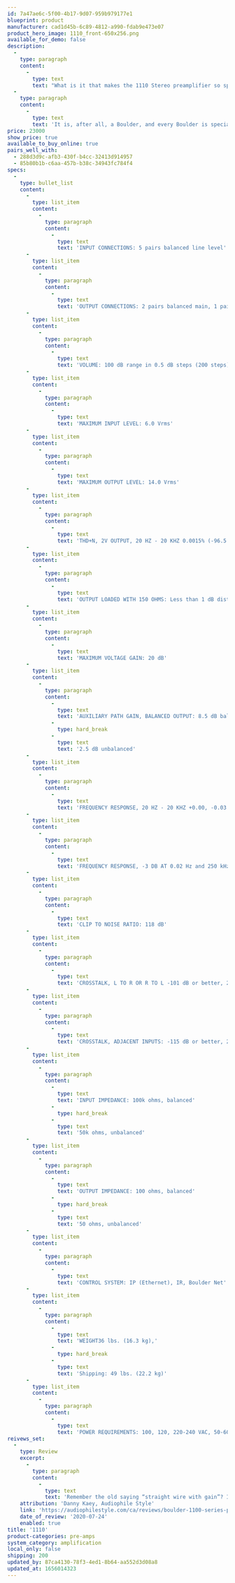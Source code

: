```yaml
---
id: 7a47ae6c-5f00-4b17-9d07-959b979177e1
blueprint: product
manufacturer: cad1d45b-6c89-4812-a990-fdab9e473e07
product_hero_image: 1110_front-650x256.png
available_for_demo: false
description:
  -
    type: paragraph
    content:
      -
        type: text
        text: "What is it that makes the 1110 Stereo preamplifier so special? It is something rare, an overachiever, a\_unique combination of reference-level performance and compact, convenient design. It is at once familiar in size and shape and yet completely new in aesthetic design detail. Perhaps what makes it so special is that it takes such amazing sight, sound, use, and feel and packs them all into a single chassis. It is the perfect mix of traditional function and cutting-edge technology, earning more than 10 international product awards from media around the world."
  -
    type: paragraph
    content:
      -
        type: text
        text: 'It is, after all, a Boulder, and every Boulder is special.'
price: 23000
show_price: true
available_to_buy_online: true
pairs_well_with:
  - 288d3d9c-afb3-430f-b4cc-32413d914957
  - 85b80b1b-c6aa-457b-b38c-34943fc784f4
specs:
  -
    type: bullet_list
    content:
      -
        type: list_item
        content:
          -
            type: paragraph
            content:
              -
                type: text
                text: 'INPUT CONNECTIONS: 5 pairs balanced line level'
      -
        type: list_item
        content:
          -
            type: paragraph
            content:
              -
                type: text
                text: 'OUTPUT CONNECTIONS: 2 pairs balanced main, 1 pair balanced auxiliary'
      -
        type: list_item
        content:
          -
            type: paragraph
            content:
              -
                type: text
                text: 'VOLUME: 100 dB range in 0.5 dB steps (200 steps) or 1.0 dB steps (100 steps)'
      -
        type: list_item
        content:
          -
            type: paragraph
            content:
              -
                type: text
                text: 'MAXIMUM INPUT LEVEL: 6.0 Vrms'
      -
        type: list_item
        content:
          -
            type: paragraph
            content:
              -
                type: text
                text: 'MAXIMUM OUTPUT LEVEL: 14.0 Vrms'
      -
        type: list_item
        content:
          -
            type: paragraph
            content:
              -
                type: text
                text: 'THD+N, 2V OUTPUT, 20 HZ - 20 KHZ 0.0015% (-96.5 dB)'
      -
        type: list_item
        content:
          -
            type: paragraph
            content:
              -
                type: text
                text: 'OUTPUT LOADED WITH 150 OHMS: Less than 1 dB distortion change, 20 - 10 kHz'
      -
        type: list_item
        content:
          -
            type: paragraph
            content:
              -
                type: text
                text: 'MAXIMUM VOLTAGE GAIN: 20 dB'
      -
        type: list_item
        content:
          -
            type: paragraph
            content:
              -
                type: text
                text: 'AUXILIARY PATH GAIN, BALANCED OUTPUT: 8.5 dB balanced'
              -
                type: hard_break
              -
                type: text
                text: '2.5 dB unbalanced'
      -
        type: list_item
        content:
          -
            type: paragraph
            content:
              -
                type: text
                text: 'FREQUENCY RESPONSE, 20 HZ - 20 KHZ +0.00, -0.03 dB'
      -
        type: list_item
        content:
          -
            type: paragraph
            content:
              -
                type: text
                text: 'FREQUENCY RESPONSE, -3 DB AT 0.02 Hz and 250 kHz'
      -
        type: list_item
        content:
          -
            type: paragraph
            content:
              -
                type: text
                text: 'CLIP TO NOISE RATIO: 118 dB'
      -
        type: list_item
        content:
          -
            type: paragraph
            content:
              -
                type: text
                text: 'CROSSTALK, L TO R OR R TO L -101 dB or better, 20 Hz to 20 kHz'
      -
        type: list_item
        content:
          -
            type: paragraph
            content:
              -
                type: text
                text: 'CROSSTALK, ADJACENT INPUTS: -115 dB or better, 20 Hz to 20 kHz'
      -
        type: list_item
        content:
          -
            type: paragraph
            content:
              -
                type: text
                text: 'INPUT IMPEDANCE: 100k ohms, balanced'
              -
                type: hard_break
              -
                type: text
                text: '50k ohms, unbalanced'
      -
        type: list_item
        content:
          -
            type: paragraph
            content:
              -
                type: text
                text: 'OUTPUT IMPEDANCE: 100 ohms, balanced'
              -
                type: hard_break
              -
                type: text
                text: '50 ohms, unbalanced'
      -
        type: list_item
        content:
          -
            type: paragraph
            content:
              -
                type: text
                text: 'CONTROL SYSTEM: IP (Ethernet), IR, Boulder Net'
      -
        type: list_item
        content:
          -
            type: paragraph
            content:
              -
                type: text
                text: 'WEIGHT36 lbs. (16.3 kg),'
              -
                type: hard_break
              -
                type: text
                text: 'Shipping: 49 lbs. (22.2 kg)'
      -
        type: list_item
        content:
          -
            type: paragraph
            content:
              -
                type: text
                text: 'POWER REQUIREMENTS: 100, 120, 220-240 VAC, 50-60 Hz'
reivews_set:
  -
    type: Review
    excerpt:
      -
        type: paragraph
        content:
          -
            type: text
            text: 'Remember the old saying “straight wire with gain”? It seems that Boulder is closer to that “truth” than others. There’s nothing like taking the same record from deck to deck to hear the fundamental differences of each. The elements which make that possible and so easily identifiable are the Boulder 1100 and 1160 combo. Straight shooters, definitely an end game sort of setup. A+++'
    attribution: 'Danny Kaey, Audiophile Style'
    link: 'https://audiophilestyle.com/ca/reviews/boulder-1100-series-preamplifier-and-power-amplifier-review-r765/'
    date_of_review: '2020-07-24'
    enabled: true
title: '1110'
product-categories: pre-amps
system_category: amplification
local_only: false
shipping: 200
updated_by: 87ca4130-78f3-4ed1-8b64-aa552d3d08a8
updated_at: 1656014323
---
```

